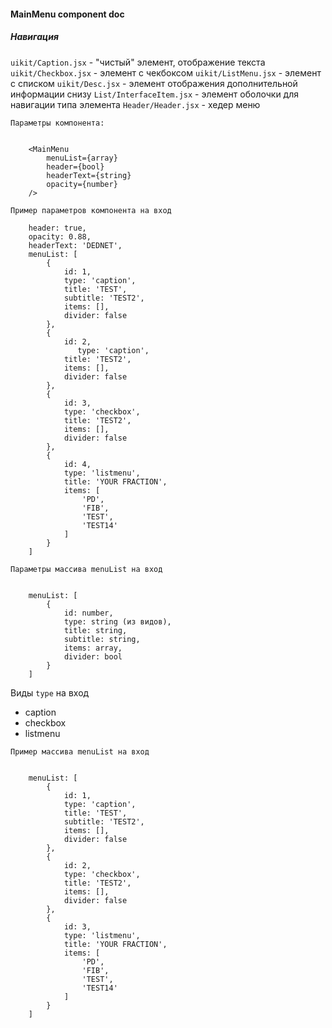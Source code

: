 #### MainMenu component doc

##### Навигация

`uikit/Caption.jsx` - "чистый" элемент, отображение текста
`uikit/Checkbox.jsx` - элемент с чекбоксом
`uikit/ListMenu.jsx` - элемент с списком
`uikit/Desc.jsx` - элемент отображения дополнительной информации снизу
`List/InterfaceItem.jsx` - элемент оболочки для навигации типа элемента
`Header/Header.jsx` - хедер меню


`Параметры компонента:`

```

    <MainMenu
        menuList={array}
        header={bool}
        headerText={string}
        opacity={number}
    />

```

`Пример параметров компонента на вход`

```
    header: true,
    opacity: 0.88,
    headerText: 'DEDNET',
    menuList: [
        {
            id: 1,
            type: 'caption',
            title: 'TEST',
            subtitle: 'TEST2',
            items: [],
            divider: false
        },
        {
            id: 2,
               type: 'caption',
            title: 'TEST2',
            items: [],
            divider: false
        },
        {
            id: 3,
            type: 'checkbox',
            title: 'TEST2',
            items: [],
            divider: false
        },
        {
            id: 4,
            type: 'listmenu',
            title: 'YOUR FRACTION',
            items: [
                'PD',
                'FIB',
                'TEST',
                'TEST14'
            ]
        }
    ]
```

`Параметры массива menuList на вход`

```

    menuList: [
        {
            id: number,
            type: string (из видов),
            title: string,
            subtitle: string,
            items: array,
            divider: bool
        }
    ]

```

Виды `type` на вход


* caption
* checkbox
* listmenu


`Пример массива menuList на вход`

```

    menuList: [
        {
            id: 1,
            type: 'caption',
            title: 'TEST',
            subtitle: 'TEST2',
            items: [],
            divider: false
        },
        {
            id: 2,
            type: 'checkbox',
            title: 'TEST2',
            items: [],
            divider: false
        },
        {
            id: 3,
            type: 'listmenu',
            title: 'YOUR FRACTION',
            items: [
                'PD',
                'FIB',
                'TEST',
                'TEST14'
            ]
        }
    ]

```
